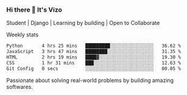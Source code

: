 ### Hi there 👋 It's Vizo

Student | Django | Learning by building | Open to Collaborate

Weekly stats
<!--START_SECTION:waka-->

```txt
Python       4 hrs 25 mins   █████████░░░░░░░░░░░░░░░░   36.62 %
JavaScript   3 hrs 47 mins   ████████░░░░░░░░░░░░░░░░░   31.35 %
HTML         2 hrs 19 mins   ████▓░░░░░░░░░░░░░░░░░░░░   19.30 %
CSS          1 hr 31 mins    ███░░░░░░░░░░░░░░░░░░░░░░   12.63 %
Git Config   0 secs          ░░░░░░░░░░░░░░░░░░░░░░░░░   00.05 %
```

<!--END_SECTION:waka-->


Passionate about solving real-world problems by building amazing softwares.
